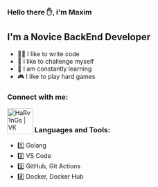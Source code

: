 ### Hello there ✋, i'm Maxim

## I'm a Novice BackEnd Developer
- 👨‍💻 I like to write code 
- 🌌 I like to challenge myself
- 🎉 I am constantly learning
- 🎮 I like to play hard games

### Connect with me:
[<img align="left" alt="HaRv1nGs | VK" width="60px" src="https://tkanitex.ru/wp-content/uploads/2024/11/vk-1536x869.png" />][vk]

<br /> 

### Languages and Tools:
- 1️⃣ Golang
- 2️⃣ VS Code
- 3️⃣ GitHub, Git Actions
- 4️⃣ Docker, Docker Hub


[vk]: https://vk.com/harv1ngs